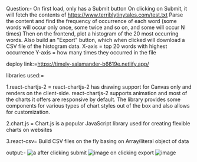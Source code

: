 Question:-
On first load, only has a Submit button
On clicking on Submit, it will fetch the contents of https://www.terriblytinytales.com/test.txt
Parse the content and find the frequency of occurrence of each word (some words will occur only once, some twice and so on, and some will occur N times)
Then on the frontend, plot a histogram of the 20 most occurring words.
Also build an "Export" button, which when clicked will download a CSV file of the histogram data.
X-axis = top 20 words with highest occurrence Y-axis = how many times they occurred in the file

deploy link:=https://timely-salamander-b6619e.netlify.app/

libraries used:=

1.react-chartjs-2 =
react-chartjs-2 has drawing support for Canvas only and renders on the client-side. react-chartjs-2 supports animation and most of the charts it offers are responsive by default. The library provides some components for various types of chart styles out of the box and also allows for customization.

2.chart.js =
Chart.js is a popular JavaScript library used for creating flexible charts on websites

3.react-csv=
Build CSV files on the fly basing on Array/literal object of data

output:-
![a](https://github.com/kritisingh6179/terribly-tiny-tales/assets/77061475/fcec79dc-ecc8-463c-834d-2b4d6ab9b775)
after clicking submit
![image](https://github.com/kritisingh6179/terribly-tiny-tales/assets/77061475/3f1ca4c9-1807-442d-a176-8a24405d3f0c)
on clicking export
![image](https://github.com/kritisingh6179/terribly-tiny-tales/assets/77061475/87e800ea-7d52-4774-9e18-98d52f0777f8)

